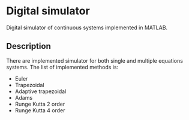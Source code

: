 # Digital simulator
Digital simulator of continuous systems implemented in MATLAB.

## Description
There are implemented simulator for both single and multiple equations systems. The list of implemented methods is:
* Euler
* Trapezoidal
* Adaptive trapezoidal
* Adams
* Runge Kutta 2 order
* Runge Kutta 4 order
